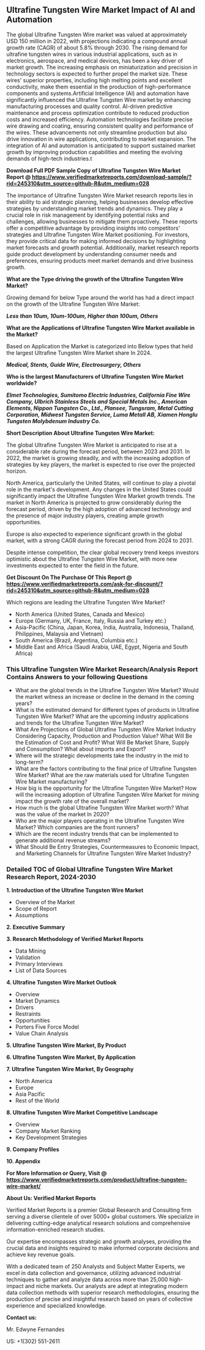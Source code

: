 <h2>Ultrafine Tungsten Wire Market Impact of AI and Automation</h2>The global Ultrafine Tungsten Wire market was valued at approximately USD 150 million in 2022, with projections indicating a compound annual growth rate (CAGR) of about 5.8% through 2030. The rising demand for ultrafine tungsten wires in various industrial applications, such as in electronics, aerospace, and medical devices, has been a key driver of market growth. The increasing emphasis on miniaturization and precision in technology sectors is expected to further propel the market size. These wires' superior properties, including high melting points and excellent conductivity, make them essential in the production of high-performance components and systems.Artificial Intelligence (AI) and automation have significantly influenced the Ultrafine Tungsten Wire market by enhancing manufacturing processes and quality control. AI-driven predictive maintenance and process optimization contribute to reduced production costs and increased efficiency. Automation technologies facilitate precise wire drawing and coating, ensuring consistent quality and performance of the wires. These advancements not only streamline production but also drive innovation in wire applications, contributing to market expansion. The integration of AI and automation is anticipated to support sustained market growth by improving production capabilities and meeting the evolving demands of high-tech industries.t</p><p id="" class=""><strong>Download Full PDF Sample Copy of Ultrafine Tungsten Wire Market Report @ <a href="https://www.verifiedmarketreports.com/download-sample/?rid=245310&utm_source=github-R&utm_medium=028" target="_blank">https://www.verifiedmarketreports.com/download-sample/?rid=245310&utm_source=github-R&utm_medium=028</a></strong></p><p>The importance of&nbsp;Ultrafine Tungsten Wire Market research reports lies in their ability to aid strategic planning, helping businesses develop effective strategies by understanding market trends and dynamics. They play a crucial role in risk management by identifying potential risks and challenges, allowing businesses to mitigate them proactively. These reports offer a competitive advantage by providing insights into competitors' strategies and Ultrafine Tungsten Wire Market positioning. For investors, they provide critical data for making informed decisions by highlighting market forecasts and growth potential. Additionally, market research reports guide product development by understanding consumer needs and preferences, ensuring products meet market demands and drive business growth.</p><p><strong>What are the&nbsp;Type driving the growth of the Ultrafine Tungsten Wire Market?</strong></p><p id="" class="">Growing demand for below Type around the world has had a direct impact on the growth of the Ultrafine Tungsten Wire Market:</p><em><strong>Less than 10um, 10um-100um, Higher than 100um, Others</strong></em></p><strong>What are the&nbsp;Applications&nbsp;of Ultrafine Tungsten Wire Market available in the Market?</strong></p><p id="" class="">Based on Application the Market is categorized into Below types that held the largest Ultrafine Tungsten Wire Market share In 2024.</p><em><strong>Medical, Stents, Guide Wire, Electrosurgery, Others</strong></em></p><strong>Who is the largest Manufacturers of Ultrafine Tungsten Wire Market worldwide?</strong></p><p><em><strong>Elmet Technologies, Sumitomo Electric Industries, California Fine Wire Company, Ulbrich Stainless Steels and Special Metals Inc., American Elements, Nippon Tungsten Co., Ltd., Plansee, Tungsram, Metal Cutting Corporation, Midwest Tungsten Service, Luma Metall AB, Xiamen Honglu Tungsten Molybdenum Industry Co.</strong></em></p><p id="" class=""><strong>Short Description About Ultrafine Tungsten Wire Market:</strong></p><p>The global Ultrafine Tungsten Wire Market is anticipated to rise at a considerable rate during the forecast period, between 2023 and 2031. In 2022, the market is growing steadily, and with the increasing adoption of strategies by key players, the market is expected to rise over the projected horizon.</p><p>North America, particularly the United States, will continue to play a pivotal role in the market's development. Any changes in the United States could significantly impact the Ultrafine Tungsten Wire Market growth trends. The market in North America is projected to grow considerably during the forecast period, driven by the high adoption of advanced technology and the presence of major industry players, creating ample growth opportunities.</p><p>Europe is also expected to experience significant growth in the global market, with a strong CAGR during the forecast period from 2024 to 2031.</p><p>Despite intense competition, the clear global recovery trend keeps investors optimistic about the Ultrafine Tungsten Wire Market, with more new investments expected to enter the field in the future.</p><p id="" class=""><strong>Get Discount On The Purchase Of This Report @ <a href="https://www.verifiedmarketreports.com/ask-for-discount/?rid=245310&utm_source=github-R&utm_medium=028" target="_blank">https://www.verifiedmarketreports.com/ask-for-discount/?rid=245310&utm_source=github-R&utm_medium=028</a></strong></p>Which regions are leading the Ultrafine Tungsten Wire Market?</p><ul><li>North America (United States, Canada and Mexico)</li><li>Europe (Germany, UK, France, Italy, Russia and Turkey etc.)</li><li>Asia-Pacific (China, Japan, Korea, India, Australia, Indonesia, Thailand, Philippines, Malaysia and Vietnam)</li><li>South America (Brazil, Argentina, Columbia etc.)</li><li>Middle East and Africa (Saudi Arabia, UAE, Egypt, Nigeria and South Africa)</li></ul><h3 id="" class="">This Ultrafine Tungsten Wire Market Research/Analysis Report Contains Answers to your following Questions</h3><ul><li>What are the global trends in the Ultrafine Tungsten Wire Market? Would the market witness an increase or decline in the demand in the coming years?</li><li>What is the estimated demand for different types of products in Ultrafine Tungsten Wire Market? What are the upcoming industry applications and trends for the Ultrafine Tungsten Wire Market?</li><li>What Are Projections of Global Ultrafine Tungsten Wire Market Industry Considering Capacity, Production and Production Value? What Will Be the Estimation of Cost and Profit? What Will Be Market Share, Supply and Consumption? What about imports and Export?</li><li>Where will the strategic developments take the industry in the mid to long-term?</li><li>What are the factors contributing to the final price of Ultrafine Tungsten Wire Market? What are the raw materials used for Ultrafine Tungsten Wire Market manufacturing?</li><li>How big is the opportunity for the Ultrafine Tungsten Wire Market? How will the increasing adoption of Ultrafine Tungsten Wire Market for mining impact the growth rate of the overall market?</li><li>How much is the global Ultrafine Tungsten Wire Market worth? What was the value of the market In 2020?</li><li>Who are the major players operating in the Ultrafine Tungsten Wire Market? Which companies are the front runners?</li><li>Which are the recent industry trends that can be implemented to generate additional revenue streams?</li><li>What Should Be Entry Strategies, Countermeasures to Economic Impact, and Marketing Channels for Ultrafine Tungsten Wire Market Industry?</li></ul><h3 id="" class="">Detailed TOC of Global Ultrafine Tungsten Wire Market Research Report, 2024-2030</h3><p id="" class=""><strong>1. Introduction of the Ultrafine Tungsten Wire Market</strong></p><ul><li>Overview of the Market</li><li>Scope of Report</li><li>Assumptions</li></ul><p id="" class=""><strong>2. Executive Summary</strong></p><p id="" class=""><strong>3. Research Methodology of Verified Market Reports</strong></p><ul><li>Data Mining</li><li>Validation</li><li>Primary Interviews</li><li>List of Data Sources</li></ul><p id="" class=""><strong>4. Ultrafine Tungsten Wire Market Outlook</strong></p><ul><li>Overview</li><li>Market Dynamics</li><li>Drivers</li><li>Restraints</li><li>Opportunities</li><li>Porters Five Force Model</li><li>Value Chain Analysis</li></ul><p id="" class=""><strong>5. Ultrafine Tungsten Wire Market, By Product</strong></p><p id="" class=""><strong>6. Ultrafine Tungsten Wire Market, By Application</strong></p><p id="" class=""><strong>7. Ultrafine Tungsten Wire Market, By Geography</strong></p><ul><li>North America</li><li>Europe</li><li>Asia Pacific</li><li>Rest of the World</li></ul><p id="" class=""><strong>8. Ultrafine Tungsten Wire Market Competitive Landscape</strong></p><ul><li>Overview</li><li>Company Market Ranking</li><li>Key Development Strategies</li></ul><p id="" class=""><strong>9. Company Profiles</strong></p><p id="" class=""><strong>10. Appendix</strong></p><p id="" class=""><strong>For More Information or Query, Visit @ <a href="https://www.verifiedmarketreports.com/product/ultrafine-tungsten-wire-market/" target="_blank">https://www.verifiedmarketreports.com/product/ultrafine-tungsten-wire-market/</a></strong></p><p id="" class=""><strong>About Us: Verified Market Reports</strong></p><p id="" class="">Verified Market Reports is a premier Global Research and Consulting firm serving a diverse clientele of over 5000+ global customers. We specialize in delivering cutting-edge analytical research solutions and comprehensive information-enriched research studies.</p><p id="" class="">Our expertise encompasses strategic and growth analyses, providing the crucial data and insights required to make informed corporate decisions and achieve key revenue goals.</p><p id="" class="">With a dedicated team of 250 Analysts and Subject Matter Experts, we excel in data collection and governance, utilizing advanced industrial techniques to gather and analyze data across more than 25,000 high-impact and niche markets. Our analysts are adept at integrating modern data collection methods with superior research methodologies, ensuring the production of precise and insightful research based on years of collective experience and specialized knowledge.</p><p id="" class=""><strong>Contact us:</strong></p><p id="" class="">Mr. Edwyne Fernandes</p><p id="" class="">US: +1(302) 551-2611</p>